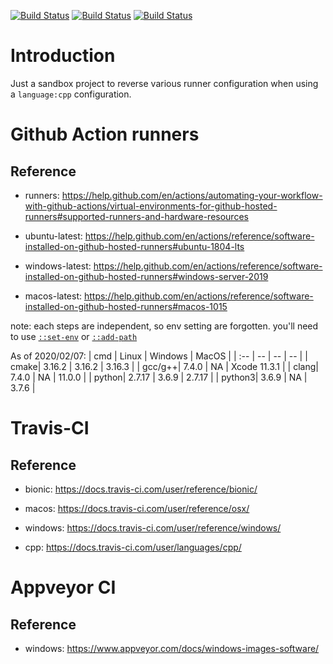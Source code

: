 [![Build Status][github_status]][github_link]
[![Build Status][travis_status]][travis_link]
[![Build Status][appveyor_status]][appveyor_link]

[github_status]: https://github.com/Mizux/inspect-ci/workflows/C++%20CI/badge.svg
[github_link]: https://github.com/Mizux/inspect-ci/actions

[travis_status]: https://travis-ci.com/Mizux/inspect-ci.svg?branch=master
[travis_link]: https://travis-ci.com/Mizux/inspect-ci

[appveyor_status]: https://ci.appveyor.com/api/projects/status/sfsuy65vk2k0xkf6/branch/master?svg=true
[appveyor_link]: https://ci.appveyor.com/project/Mizux/inspect-ci/branch/master

# Introduction
Just a sandbox project to reverse various runner configuration when using a `language:cpp` configuration.


# Github Action runners
## Reference
* runners: https://help.github.com/en/actions/automating-your-workflow-with-github-actions/virtual-environments-for-github-hosted-runners#supported-runners-and-hardware-resources

* ubuntu-latest: https://help.github.com/en/actions/reference/software-installed-on-github-hosted-runners#ubuntu-1804-lts
* windows-latest: https://help.github.com/en/actions/reference/software-installed-on-github-hosted-runners#windows-server-2019
* macos-latest: https://help.github.com/en/actions/reference/software-installed-on-github-hosted-runners#macos-1015

note: each steps are independent, so env setting are forgotten.
you'll need to use [`::set-env`](https://help.github.com/en/actions/reference/development-tools-for-github-actions#set-an-environment-variable-set-env) or [`::add-path`](https://help.github.com/en/actions/reference/development-tools-for-github-actions#add-a-system-path-add-path)

As of 2020/02/07:
| cmd | Linux | Windows | MacOS |
| :-- | -- | -- | -- |
| cmake| 3.16.2 | 3.16.2 | 3.16.3 |
| gcc/g++| 7.4.0 | NA | Xcode 11.3.1 |
| clang| 7.4.0 | NA | 11.0.0 |
| python| 2.7.17 | 3.6.9 | 2.7.17 |
| python3| 3.6.9 | NA | 3.7.6 |

# Travis-CI
## Reference
* bionic: https://docs.travis-ci.com/user/reference/bionic/
* macos: https://docs.travis-ci.com/user/reference/osx/
* windows: https://docs.travis-ci.com/user/reference/windows/

* cpp: https://docs.travis-ci.com/user/languages/cpp/

# Appveyor CI
## Reference
* windows: https://www.appveyor.com/docs/windows-images-software/
